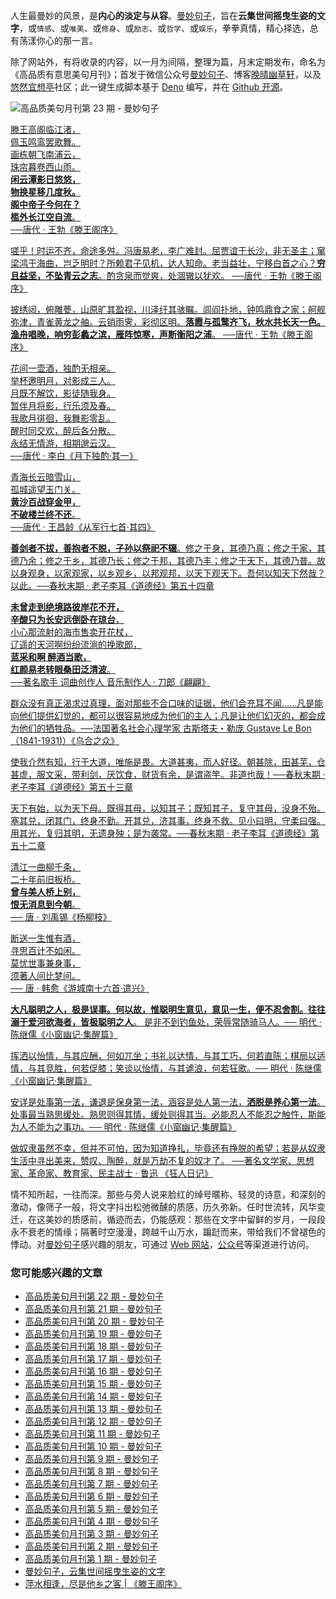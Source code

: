 人生最曼妙的风景，是**内心的淡定与从容**。[曼妙句子](https://read.lovejade.cn/)，旨在**云集世间摇曳生姿的文字**，或`情感`、或`唯美`、或`修身`、或`励志`、或`哲学`、或`娱乐`，拳拳真情，精心择选，总有荡漾你心的那一言。

除了网站外，有将收录的内容，以一月为间隔，整理为篇，月末定期发布，命名为《高品质有意思美句月刊》；首发于微信公众号[曼妙句子](https://mp.weixin.qq.com/mp/appmsgalbum?__biz=Mzk0NzI5NjQ3Mg==&action=getalbum&album_id=2103726193429512196)、博客[晚晴幽草轩](https://www.jeffjade.com)，以及[悠然宜想亭](https://forum.lovejade.cn/)社区；此一键生成脚本基于 [Deno](https://nicelinks.site/post/602d30aad099ff5688618591) 编写，并在 [Github 开源](https://github.com/nicejade/sentences-monthly-newsletter)。

![高品质美句月刊第 23 期 - 曼妙句子](https://image.nicelinks.site/jpg/nice-links-023.jpg)

[滕王高阁临江渚，   
佩玉鸣鸾罢歌舞。   
画栋朝飞南浦云，   
珠帘暮卷西山雨。      
**闲云潭影日悠悠，   
物换星移几度秋。   
阁中帝子今何在？   
槛外长江空自流**。    
──唐代 · 王勃《滕王阁序》
](https://read.lovejade.cn/p/64f02f6b3fed3e7c95887ef0) 

[嗟乎！时运不齐，命途多舛。冯唐易老，李广难封。屈贾谊于长沙，非无圣主；窜梁鸿于海曲，岂乏明时？所赖君子见机，达人知命。老当益壮，宁移白首之心？**穷且益坚，不坠青云之志**。酌贪泉而觉爽，处涸辙以犹欢。 ──唐代 · 王勃《滕王阁序》](https://read.lovejade.cn/p/64f02efe3fed3e7c95887eec) 

[披绣闼，俯雕甍，山原旷其盈视，川泽纡其骇瞩。闾阎扑地，钟鸣鼎食之家；舸舰弥津，青雀黄龙之舳。云销雨霁，彩彻区明。**落霞与孤鹜齐飞，秋水共长天一色。渔舟唱晚，响穷彭蠡之滨，雁阵惊寒，声断衡阳之浦**。 ──唐代 · 王勃《滕王阁序》](https://read.lovejade.cn/p/64f02e463fed3e7c95887ee8) 

[花间一壶酒，独酌无相亲。   
举杯邀明月，对影成三人。   
月既不解饮，影徒随我身。   
暂伴月将影，行乐须及春。   
我歌月徘徊，我舞影零乱。   
醒时同交欢，醉后各分散。   
永结无情游，相期邈云汉。   
──唐代 · 李白《月下独酌·其一》
](https://read.lovejade.cn/p/64f02e163fed3e7c95887ee6) 

[青海长云暗雪山，   
孤城遥望玉门关。   
**黄沙百战穿金甲，   
不破楼兰终不还**。   
──唐代 · 王昌龄《从军行七首·其四》
](https://read.lovejade.cn/p/64f02da63fed3e7c95887ee4) 

[**善剑者不拔，善抱者不脱，子孙以祭祀不辍**。修之于身，其德乃真；修之于家，其德乃余；修之于乡，其德乃长；修之于邦，其德乃丰；修之于天下，其德乃普。故以身观身，以家观家，以乡观乡，以邦观邦，以天下观天下。吾何以知天下然哉？以此。──春秋末期 · 老子李耳《道德经》第五十四章](https://read.lovejade.cn/p/64f02cf33fed3e7c95887ee0) 

[**未曾走到绝境路彼岸花不开，   
辛酸只为长安远倒卧在琼台**，   
小心那流射的海市售卖开花杖，   
辽遥的天河啊纷纷流淌的挽歌郎，   
**蓝采和啊 醉酒当歌，   
红颜易老转眼桑田泛清波**。   
──著名歌手 词曲创作人 音乐制作人 · 刀郎《翩翩》](https://read.lovejade.cn/p/64ef6b253fed3e7c95887c18) 

[群众没有真正渴求过真理，面对那些不合口味的证据，他们会充耳不闻......凡是能向他们提供幻觉的，都可以很容易地成为他们的主人；凡是让他们幻灭的，都会成为他们的牺牲品。──法国著名社会心理学家 古斯塔夫・勒庞 Gustave Le Bon（1841-1931)）《乌合之众》](https://read.lovejade.cn/p/64ef64573fed3e7c95887b6d) 

[使我介然有知，行于大道，唯施是畏。大道甚夷，而人好径。朝甚除，田甚芜，仓甚虚，服文采，带利剑，厌饮食，财货有余，是谓盗竽。非道也哉！──春秋末期 · 老子李耳《道德经》第五十三章](https://read.lovejade.cn/p/64ef60733fed3e7c95887b58) 

[天下有始，以为天下母。既得其母，以知其子；既知其子，复守其母，没身不殆。塞其兑，闭其门，终身不勤。开其兑，济其事，终身不救。见小曰明，守柔曰强。用其光，复归其明，无遗身殃；是为袭常。──春秋末期 · 老子李耳《道德经》第五十二章](https://read.lovejade.cn/p/64ef604b3fed3e7c95887b56) 

[清江一曲柳千条，   
二十年前旧板桥。   
**曾与美人桥上别，   
恨无消息到今朝**。   
── 唐 ·  刘禹锡《杨柳枝》](https://read.lovejade.cn/p/64eedef33fed3e7c95887857) 

[断送一生惟有酒，   
寻思百计不如闲。   
莫忧世事兼身事，   
须著人间比梦间。   
── 唐 ·  韩愈《游城南十六首·遣兴》](https://read.lovejade.cn/p/64eede413fed3e7c95887850) 

[**大凡聪明之人，极是误事。何以故，惟聪明生意见，意见一生，便不忍舍割。往往溺于爱河欲海者，皆极聪明之人**。  是非不到钓鱼处，荣辱常随骑马人。── 明代 ·  陈继儒《小窗幽记·集醒篇》](https://read.lovejade.cn/p/64e77d78378eb0199b988e61) 

[挥洒以怡情，与其应酬，何如兀坐；书礼以达情，与其工巧，何若直陈；棋局以适情，与其竞胜，何若促膝；笑谈以怡情，与其谑浪，何若狂歌。── 明代 ·  陈继儒《小窗幽记·集醒篇》](https://read.lovejade.cn/p/64de3c69effa89333db70380) 

[安详是处事第一法，谦退是保身第一法，涵容是处人第一法，**洒脱是养心第一法**。 处事最当熟思缓处。熟思则得其情，缓处则得其当。必能忍人不能忍之触忤，斯能为人不能为之事功。── 明代 ·  陈继儒《小窗幽记·集醒篇》](https://read.lovejade.cn/p/64d50064effa89333db6bfab) 

[做奴隶虽然不幸，但并不可怕，因为知道挣扎，毕竟还有挣脱的希望；若是从奴隶生活中寻出美来，赞叹、陶醉，就是万劫不复的奴才了。	──著名文学家、思想家、革命家、教育家、民主战士 · 鲁迅 《狂人日记》](https://read.lovejade.cn/p/64c930e9d95f4c06c38008ab) 

情不知所起，一往而深。那些与旁人说来脸红的绰号暱称、轻灵的诗意，和深刻的激动，像筛子一般，将文字抖出松弛微醺的质感，历久弥新。任时世流转，风华变迁，在这美妙的质感前，循迹而去，仍能感观：那些在文字中留鲜的岁月，一段段永不衰老的情缘；隔著时空漫漫，跨越千山万水，蹁跹而来，带给我们不曾褪色的悸动。对[曼妙句子](http://read.lovejade.cn/)感兴趣的朋友，可通过 [Web 网站](http://read.lovejade.cn/)，[公众号](https://mp.weixin.qq.com/mp/appmsgalbum?__biz=Mzk0NzI5NjQ3Mg==&action=getalbum&album_id=2103726193429512196)等渠道进行访问。

### 您可能感兴趣的文章

- [高品质美句月刊第 22 期 - 曼妙句子](https://forum.lovejade.cn/d/295-22)
- [高品质美句月刊第 21 期 - 曼妙句子](https://forum.lovejade.cn/d/289-21)
- [高品质美句月刊第 20 期 - 曼妙句子](https://forum.lovejade.cn/d/284-20)
- [高品质美句月刊第 19 期 - 曼妙句子](https://forum.lovejade.cn/d/277-19)
- [高品质美句月刊第 18 期 - 曼妙句子](https://forum.lovejade.cn/d/270-18)
- [高品质美句月刊第 17 期 - 曼妙句子](https://forum.lovejade.cn/d/261-17)
- [高品质美句月刊第 16 期 - 曼妙句子](https://forum.lovejade.cn/d/257-16)
- [高品质美句月刊第 15 期 - 曼妙句子](https://forum.lovejade.cn/d/251-15)
- [高品质美句月刊第 14 期 - 曼妙句子](https://forum.lovejade.cn/d/236-14)
- [高品质美句月刊第 13 期 - 曼妙句子](https://forum.lovejade.cn/d/236-13)
- [高品质美句月刊第 12 期 - 曼妙句子](https://forum.lovejade.cn/d/224-12)
- [高品质美句月刊第 11 期 - 曼妙句子](https://forum.lovejade.cn/d/212-11)
- [高品质美句月刊第 10 期 - 曼妙句子](https://forum.lovejade.cn/d/208-10)
- [高品质美句月刊第 9 期 - 曼妙句子](https://forum.lovejade.cn/d/196-9)
- [高品质美句月刊第 8 期 - 曼妙句子](https://forum.lovejade.cn/d/183-8)
- [高品质美句月刊第 7 期 - 曼妙句子](https://forum.lovejade.cn/d/171-7)
- [高品质美句月刊第 6 期 - 曼妙句子](https://forum.lovejade.cn/d/144-4)
- [高品质美句月刊第 5 期 - 曼妙句子](https://forum.lovejade.cn/d/153-5)
- [高品质美句月刊第 4 期 - 曼妙句子](https://forum.lovejade.cn/d/144-4)
- [高品质美句月刊第 3 期 - 曼妙句子](https://forum.lovejade.cn/d/136-3)
- [高品质美句月刊第 2 期 - 曼妙句子](https://forum.lovejade.cn/d/124-2)
- [高品质美句月刊第 1 期 - 曼妙句子](https://forum.lovejade.cn/d/113-1)
- [曼妙句子，云集世间摇曳生姿的文字](https://forum.lovejade.cn/d/111)
- [萍水相逢，尽是他乡之客 | 《滕王阁序》](https://forum.lovejade.cn/d/73)